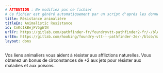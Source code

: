 ```yaml
---
# ATTENTION : Ne modifiez pas ce fichier
# Ce fichier est généré automatiquement par un script d'après les données du module Foundry VTT officiel et de sa traduction
title: Résistance animalière
titleEn: Animalistic Resistance
id: CnKc1kBejFV5gWtN
urlFr: https://gitlab.com/pathfinder-fr/foundryvtt-pathfinder2-fr/-/blob/master/data/feats/CnKc1kBejFV5gWtN.htm
urlEn: https://gitlab.com/hooking/foundry-vtt---pathfinder-2e/-/blob/master/packs/data/feats.db/animalistic-resistance.json
layout: dons
---
```

Vos liens animaliers vous aident à résister aux afflictions naturelles. Vous obtenez un bonus de circonstances de +2 aux jets pour résister aux maladies et aux poisons.
